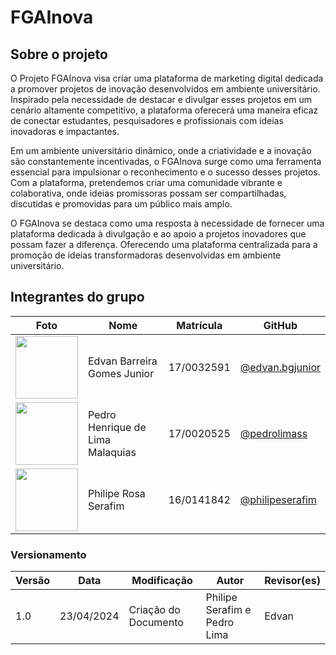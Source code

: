 # FGAInova

## Sobre o projeto

O Projeto FGAInova visa criar uma plataforma de marketing digital dedicada a promover projetos de inovação desenvolvidos em ambiente universitário. Inspirado pela necessidade de destacar e divulgar esses projetos em um cenário altamente competitivo, a plataforma oferecerá uma maneira eficaz de conectar estudantes, pesquisadores e profissionais com ideias inovadoras e impactantes.

Em um ambiente universitário dinâmico, onde a criatividade e a inovação são constantemente incentivadas, o FGAInova surge como uma ferramenta essencial para impulsionar o reconhecimento e o sucesso desses projetos. Com a plataforma, pretendemos criar uma comunidade vibrante e colaborativa, onde ideias promissoras possam ser compartilhadas, discutidas e promovidas para um público mais amplo.

O FGAInova se destaca como uma resposta à necessidade de fornecer uma plataforma dedicada à divulgação e ao apoio a projetos inovadores que possam fazer a diferença. Oferecendo uma plataforma centralizada para a promoção de ideias transformadoras desenvolvidas em ambiente universitário.


## Integrantes do grupo

| Foto                                                                                                  | Nome                             | Matrícula  | GitHub                                               |
| ----------------------------------------------------------------------------------------------------- | -------------------------------- | ---------- | ---------------------------------------------------- |
| <img src="https://avatars.githubusercontent.com/u/54152857?v=4" width="100">                          | Edvan Barreira Gomes Junior      | 17/0032591 | [@edvan.bgjunior](https://gitlab.com/edvan.bgjunior) |
| <img src="https://gitlab.com/uploads/-/system/user/avatar/6546514/avatar.png?width=100" width="100">  | Pedro Henrique de Lima Malaquias | 17/0020525 | [@pedrolimass](https://gitlab.com/PedroLimass)       |
| <img src="https://gitlab.com/uploads/-/system/user/avatar/10341560/avatar.png?width=100" width="100"> | Philipe Rosa Serafim             | 16/0141842 | [@philipeserafim](https://gitlab.com/philipeserafim) |

### Versionamento

| Versão | Data       | Modificação          | Autor                        | Revisor(es) |
| ------ | ---------- | -------------------- | ---------------------------- | ----------- |
| 1.0    | 23/04/2024 | Criação do Documento | Philipe Serafim e Pedro Lima | Edvan       |


